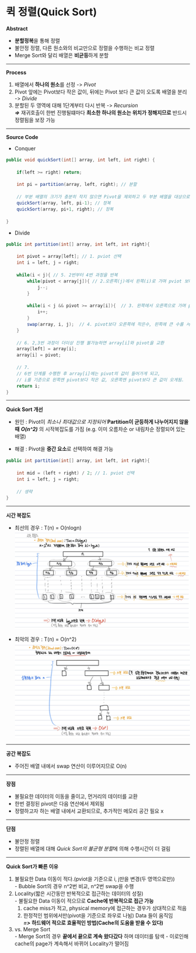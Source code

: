 # 퀵 정렬(Quick Sort)  
**Abstract**
  - **분할정복**을 통해 정렬
  - 불안정 정렬, 다른 원소와의 비교만으로 정렬을 수행하는 비교 정렬
  - Merge Sort와 달리 배열은 **비균등**하게 분할  
---
**Process**
  1. 배열에서 **하나의 원소**를 선정 -> *Pivot*
  2. Pivot 앞에는 Pivot보다 작은 값이, 뒤에는 Pivot 보다 큰 값이 오도록 배열을 분리 -> *Divide*
  3. 분할된 두 영역에 대해 1단계부터 다시 반복 -> *Recursion*  
      **_=>_** 재귀호출이 한번 진행될떄마다 **최소한 하나의 원소는 위치가 정해지므로** 반드시 정렬됨을 보장 가능  
---
**Source Code**
  - Conquer
  ```java
  public void quickSort(int[] array, int left, int right) {

      if(left >= right) return;

      int pi = partition(array, left, right); // 분할

      // 부분 배열의 크기가 충분히 작지 않으면 Pivot을 제외하고 두 부분 배열을 대상으로 순환 호출
      quickSort(array, left, pi-1); // 정복
      quickSort(array, pi+1, right); // 정복

  }
  ```
  
  - Divide
  ```java
  public int partition(int[] array, int left, int right){
  
      int pivot = array[left]; // 1. pviot 선택
      int i = left, j = right;
      
      while(i < j){ // 5. 2번부터 4번 과정을 반복
          while(pivot < array[j]){ // 2.오른쪽(j)에서 왼쪽(i)로 가며 pviot 보다 작은 수를 탐색
              j--;
          }
          
          while(i < j && pivot >= array[i]){  // 3. 왼쪽에서 오른쪽으로 가며 pivot 보다 큰 수를 탐색
              i++;
          }
          swap(array, i, j);  // 4. pivot보다 오른쪽에 작은수, 왼쪽에 큰 수를 서로 교환
      }
      
      // 6. 2,3번 과정이 더이상 진행 불가능하면 array[i]와 pivot을 교환
      array[left] = array[i];
      array[i] = pivot;
      
      // 7. 
      // 6번 단계를 수행한 후 array[i]에는 pivot의 값이 들어가게 되고,
      // i를 기준으로 왼쪽엔 pivot보다 작은 값, 오른쪽엔 pivot보다 큰 값이 오게됨.
      return i;
  }
  ```
---

**Quick Sort 개선**
  - 원인 : Pivot이 *최소나 최대값으로 지정되어* **Partition이 균등하게 나누어지지 않을때** **_O(n^2)_** 의 시작복잡도를 가짐
           (e.g. 이미 오름차순 or 내림차순 정렬되어 있는 배열)
           
  - 해결 : Pivot을 **중간 요소**로 선택하여 해결 가능
  ```java
  public int partition(int[] array, int left, int right){
  
      int mid = (left + right) / 2; // 1. pviot 선택
      int i = left, j = right;
      
      // 생략
  }
  ```
---
**시간 복잡도**
  - 최선의 경우 : T(n) = O(nlogn)
  ![시간복잡도](./images/QuickSort_BestTC.jpg)  
  
  - 최악의 경우 : T(n) = O(n^2)
  ![시간복잡도](./images/QuickSort_WorstTC.jpg)
---
**공간 복잡도**
  - 주어진 배열 내에서 swap 연산이 이루어지므로 O(n)
---
**장점**
  - 불필요한 데이터의 이동을 줄이고, 먼거리의 데이터를 교환
  - 한번 결정된 pivot은 다음 연산에서 제외됨
  - 정렬하고자 하는 배열 내에서 교환되므로, 추가적인 메모리 공간 필요 x
---
**단점**
  - 불안정 정렬
  - 정렬된 배열에 대해 *Quick Sort의 불균형 분할*에 의해 수행시간이 더 걸림
---
**Quick Sort가 빠른 이유**
  1. 불필요한 Data 이동이 적다.(pviot을 기준으로 i, j만을 변경(두 영역으로만))  
    - Bubble Sort의 경우 n^2번 비교, n^2번 swap을 수행  
  2. Locality(짧은 시간동안 반복적으로 접근하는 데이터의 성질)  
    - 불필요한 Data 이동이 적으므로 **Cache에 반복적으로 접근 가능**
       1. cache miss가 적고, physical memory에 접근하는 경우가 상대적으로 적음
       2. 한정적인 범위에서만(pivot을 기준으로 좌우로 나뉨) Data 들이 움직임  
          **_=>_ 하드웨어 적으로 효율적인 방법(Cache의 도움을 받을 수 있다)**  
  3. vs. Merge Sort  
    - Merge Sort의 경우 **끝에서 끝으로 계속 왔다갔다** 하며 데이터를 탐색
    - 이로인해 cache의 page가 계속해서 바뀌어 Locality가 떨어짐
     
